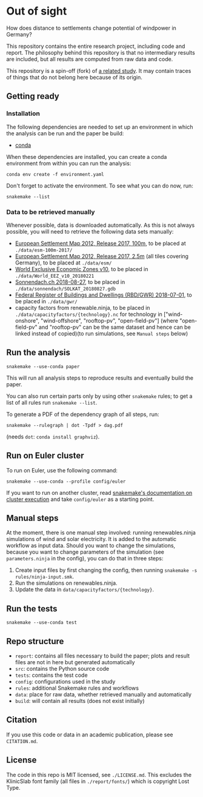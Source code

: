 # Out of sight

How does distance to settlements change potential of windpower in Germany?

This repository contains the entire research project, including code and report. The philosophy behind this repository is that no intermediary results are included, but all results are computed from raw data and code.

This repository is a spin-off (fork) of [a related study](https://github.com/timtroendle/possibility-for-electricity-autarky). It may contain traces of things that do not belong here because of its origin.

## Getting ready

### Installation

The following dependencies are needed to set up an environment in which the analysis can be run and the paper be build:

* [conda](https://conda.io/docs/index.html)

When these dependencies are installed, you can create a conda environment from within you can run the analysis:

    conda env create -f environment.yaml

Don't forget to activate the environment. To see what you can do now, run:

    snakemake --list

### Data to be retrieved manually

Whenever possible, data is downloaded automatically. As this is not always possible, you will need to retrieve the following data sets manually:

* [European Settlement Map 2012, Release 2017, 100m](https://land.copernicus.eu/pan-european/GHSL/european-settlement-map), to be placed at `./data/esm-100m-2017/`
* [European Settlement Map 2012, Release 2017, 2.5m](https://land.copernicus.eu/pan-european/GHSL/european-settlement-map) (all tiles covering Germany), to be placed at `./data/esm/`
* [World Exclusive Economic Zones v10](http://www.marineregions.org/downloads.php), to be placed in `./data/World_EEZ_v10_20180221`
* [Sonnendach.ch 2018-08-27](http://www.sonnendach.ch), to be placed in `./data/sonnendach/SOLKAT_20180827.gdb`
* [Federal Register of Buildings and Dwellings (RBD/GWR) 2018-07-01](https://www.bfs.admin.ch/bfs/en/home/registers/federal-register-buildings-dwellings.html), to be placed in `./data/gwr/`
* capacity factors from renewable.ninja, to be placed in `./data/capacityfactors/{technology}.nc` for technology in ["wind-onshore", "wind-offshore", "rooftop-pv", "open-field-pv"] (where "open-field-pv" and "rooftop-pv" can be the same dataset and hence can be linked instead of copied)(to run simulations, see `Manual steps` below)

## Run the analysis

    snakemake --use-conda paper

This will run all analysis steps to reproduce results and eventually build the paper.

You can also run certain parts only by using other `snakemake` rules; to get a list of all rules run `snakemake --list`.

To generate a PDF of the dependency graph of all steps, run:

    snakemake --rulegraph | dot -Tpdf > dag.pdf

(needs `dot`: `conda install graphviz`).

## Run on Euler cluster

To run on Euler, use the following command:

    snakemake --use-conda --profile config/euler

If you want to run on another cluster, read [snakemake's documentation on cluster execution](https://snakemake.readthedocs.io/en/stable/executable.html#cluster-execution) and take `config/euler` as a starting point.

## Manual steps

At the moment, there is one manual step involved: running renewables.ninja simulations of wind and solar electricity. It is added to the automatic workflow as input data. Should you want to change the simulations, because you want to change parameters of the simulation (see `parameters.ninja` in the config), you can do that in three steps:

1) Create input files by first changing the config, then running `snakemake -s rules/ninja-input.smk`.
2) Run the simulations on renewables.ninja.
3) Update the data in `data/capacityfactors/{technology}`.

## Run the tests

    snakemake --use-conda test

## Repo structure

* `report`: contains all files necessary to build the paper; plots and result files are not in here but generated automatically
* `src`: contains the Python source code
* `tests`: contains the test code
* `config`: configurations used in the study
* `rules`: additional Snakemake rules and workflows
* `data`: place for raw data, whether retrieved manually and automatically
* `build`: will contain all results (does not exist initially)

## Citation

If you use this code or data in an academic publication, please see `CITATION.md`.

## License

The code in this repo is MIT licensed, see `./LICENSE.md`. This excludes the KlinicSlab font family (all files in `./report/fonts/`) which is copyright Lost Type.
